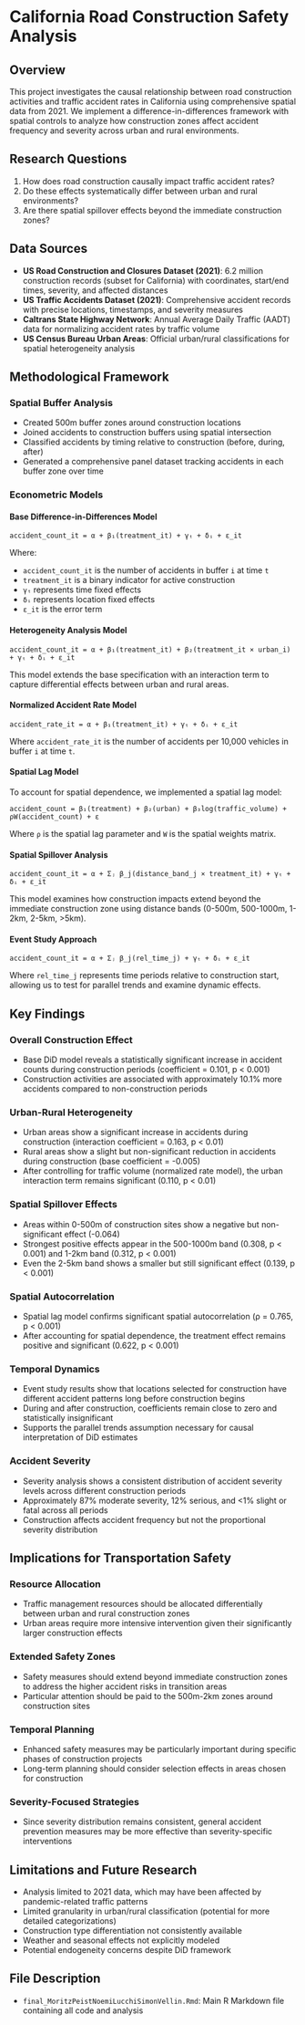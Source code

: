 # California Road Construction Safety Analysis

## Overview

This project investigates the causal relationship between road construction activities and traffic accident rates in California using comprehensive spatial data from 2021. We implement a difference-in-differences framework with spatial controls to analyze how construction zones affect accident frequency and severity across urban and rural environments.

## Research Questions

1. How does road construction causally impact traffic accident rates?
2. Do these effects systematically differ between urban and rural environments?
3. Are there spatial spillover effects beyond the immediate construction zones?

## Data Sources

- **US Road Construction and Closures Dataset (2021)**: 6.2 million construction records (subset for California) with coordinates, start/end times, severity, and affected distances
- **US Traffic Accidents Dataset (2021)**: Comprehensive accident records with precise locations, timestamps, and severity measures
- **Caltrans State Highway Network**: Annual Average Daily Traffic (AADT) data for normalizing accident rates by traffic volume
- **US Census Bureau Urban Areas**: Official urban/rural classifications for spatial heterogeneity analysis

## Methodological Framework

### Spatial Buffer Analysis

- Created 500m buffer zones around construction locations
- Joined accidents to construction buffers using spatial intersection
- Classified accidents by timing relative to construction (before, during, after)
- Generated a comprehensive panel dataset tracking accidents in each buffer zone over time

### Econometric Models

#### Base Difference-in-Differences Model

```
accident_count_it = α + β₁(treatment_it) + γₜ + δᵢ + ε_it
```

Where:

- `accident_count_it` is the number of accidents in buffer `i` at time `t`
- `treatment_it` is a binary indicator for active construction
- `γₜ` represents time fixed effects
- `δᵢ` represents location fixed effects
- `ε_it` is the error term

#### Heterogeneity Analysis Model

```
accident_count_it = α + β₁(treatment_it) + β₂(treatment_it × urban_i) + γₜ + δᵢ + ε_it
```

This model extends the base specification with an interaction term to capture differential effects between urban and rural areas.

#### Normalized Accident Rate Model

```
accident_rate_it = α + β₁(treatment_it) + γₜ + δᵢ + ε_it
```

Where `accident_rate_it` is the number of accidents per 10,000 vehicles in buffer `i` at time `t`.

#### Spatial Lag Model

To account for spatial dependence, we implemented a spatial lag model:

```
accident_count = β₁(treatment) + β₂(urban) + β₃log(traffic_volume) + ρW(accident_count) + ε
```

Where `ρ` is the spatial lag parameter and `W` is the spatial weights matrix.

#### Spatial Spillover Analysis

```
accident_count_it = α + Σⱼ β_j(distance_band_j × treatment_it) + γₜ + δᵢ + ε_it
```

This model examines how construction impacts extend beyond the immediate construction zone using distance bands (0-500m, 500-1000m, 1-2km, 2-5km, >5km).

#### Event Study Approach

```
accident_count_it = α + Σⱼ β_j(rel_time_j) + γₜ + δᵢ + ε_it
```

Where `rel_time_j` represents time periods relative to construction start, allowing us to test for parallel trends and examine dynamic effects.

## Key Findings

### Overall Construction Effect

- Base DiD model reveals a statistically significant increase in accident counts during construction periods (coefficient = 0.101, p < 0.001)
- Construction activities are associated with approximately 10.1% more accidents compared to non-construction periods

### Urban-Rural Heterogeneity

- Urban areas show a significant increase in accidents during construction (interaction coefficient = 0.163, p < 0.01)
- Rural areas show a slight but non-significant reduction in accidents during construction (base coefficient = -0.005)
- After controlling for traffic volume (normalized rate model), the urban interaction term remains significant (0.110, p < 0.01)

### Spatial Spillover Effects

- Areas within 0-500m of construction sites show a negative but non-significant effect (-0.064)
- Strongest positive effects appear in the 500-1000m band (0.308, p < 0.001) and 1-2km band (0.312, p < 0.001)
- Even the 2-5km band shows a smaller but still significant effect (0.139, p < 0.001)

### Spatial Autocorrelation

- Spatial lag model confirms significant spatial autocorrelation (ρ = 0.765, p < 0.001)
- After accounting for spatial dependence, the treatment effect remains positive and significant (0.622, p < 0.001)

### Temporal Dynamics

- Event study results show that locations selected for construction have different accident patterns long before construction begins
- During and after construction, coefficients remain close to zero and statistically insignificant
- Supports the parallel trends assumption necessary for causal interpretation of DiD estimates

### Accident Severity

- Severity analysis shows a consistent distribution of accident severity levels across different construction periods
- Approximately 87% moderate severity, 12% serious, and <1% slight or fatal across all periods
- Construction affects accident frequency but not the proportional severity distribution

## Implications for Transportation Safety

### Resource Allocation

- Traffic management resources should be allocated differentially between urban and rural construction zones
- Urban areas require more intensive intervention given their significantly larger construction effects

### Extended Safety Zones

- Safety measures should extend beyond immediate construction zones to address the higher accident risks in transition areas
- Particular attention should be paid to the 500m-2km zones around construction sites

### Temporal Planning

- Enhanced safety measures may be particularly important during specific phases of construction projects
- Long-term planning should consider selection effects in areas chosen for construction

### Severity-Focused Strategies

- Since severity distribution remains consistent, general accident prevention measures may be more effective than severity-specific interventions

## Limitations and Future Research

- Analysis limited to 2021 data, which may have been affected by pandemic-related traffic patterns
- Limited granularity in urban/rural classification (potential for more detailed categorizations)
- Construction type differentiation not consistently available
- Weather and seasonal effects not explicitly modeled
- Potential endogeneity concerns despite DiD framework

## File Description

- `final_MoritzPeistNoemiLucchiSimonVellin.Rmd`: Main R Markdown file containing all code and analysis
